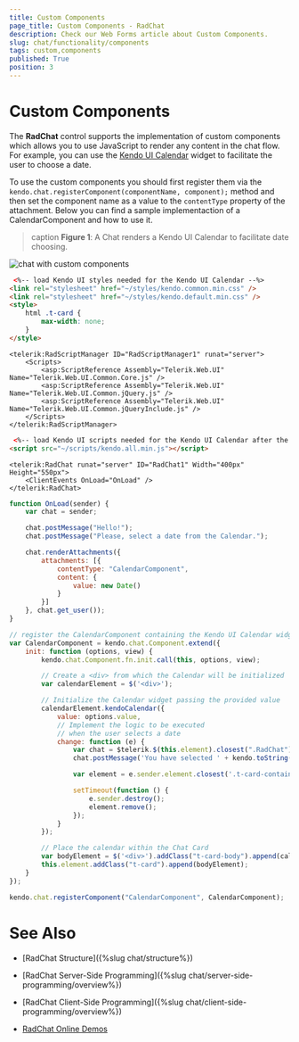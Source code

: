 ```yaml
---
title: Custom Components 
page_title: Custom Components - RadChat
description: Check our Web Forms article about Custom Components.
slug: chat/functionality/components
tags: custom,components
published: True
position: 3
---
```


# Custom Components


The **RadChat** control supports the implementation of custom components which allows you to use JavaScript to render any content in the chat flow. For example, you can use the [Kendo UI Calendar](https://docs.telerik.com/kendo-ui/controls/scheduling/calendar/overview) widget to facilitate the user to choose a date.

To use the custom components you should first register them via the `kendo.chat.registerComponent(componentName, component);` method and then set the component name as a value to the `contentType` property of the attachment. Below you can find a sample implementaction of a CalendarComponent and how to use it.

>caption **Figure 1**: A Chat renders a Kendo UI Calendar to facilitate date choosing.

![chat with custom components](../images/chat-calendar-component.gif)

````HTML
 <%-- load Kendo UI styles needed for the Kendo UI Calendar --%>
<link rel="stylesheet" href="~/styles/kendo.common.min.css" />
<link rel="stylesheet" href="~/styles/kendo.default.min.css" />
<style>
    html .t-card {
        max-width: none;
    }
</style>
````

````ASP.NET
<telerik:RadScriptManager ID="RadScriptManager1" runat="server">
    <Scripts>
        <asp:ScriptReference Assembly="Telerik.Web.UI" Name="Telerik.Web.UI.Common.Core.js" />
        <asp:ScriptReference Assembly="Telerik.Web.UI" Name="Telerik.Web.UI.Common.jQuery.js" />
        <asp:ScriptReference Assembly="Telerik.Web.UI" Name="Telerik.Web.UI.Common.jQueryInclude.js" />
    </Scripts>
</telerik:RadScriptManager>
````

````HTML
 <%-- load Kendo UI scripts needed for the Kendo UI Calendar after the ScriptManager and before RadChat --%>
<script src="~/scripts/kendo.all.min.js"></script>
````

````ASP.NET
<telerik:RadChat runat="server" ID="RadChat1" Width="400px" Height="550px">
    <ClientEvents OnLoad="OnLoad" />
</telerik:RadChat>
 ````

````JavaScript
function OnLoad(sender) {
    var chat = sender;

    chat.postMessage("Hello!");
    chat.postMessage("Please, select a date from the Calendar.");

    chat.renderAttachments({
        attachments: [{
            contentType: "CalendarComponent",
            content: {
                value: new Date()
            }
        }]
    }, chat.get_user());
}
````

````JavaScript
// register the CalendarComponent containing the Kendo UI Calendar widget
var CalendarComponent = kendo.chat.Component.extend({
    init: function (options, view) {
        kendo.chat.Component.fn.init.call(this, options, view);

        // Create a <div> from which the Calendar will be initialized
        var calendarElement = $('<div>');

        // Initialize the Calendar widget passing the provided value
        calendarElement.kendoCalendar({
            value: options.value,
            // Implement the logic to be executed
            // when the user selects a date
            change: function (e) {
                var chat = $telerik.$(this.element).closest(".RadChat")[0].control;
                chat.postMessage('You have selected ' + kendo.toString(e.sender.value(), 'D') + '!');

                var element = e.sender.element.closest('.t-card-container');

                setTimeout(function () {
                    e.sender.destroy();
                    element.remove();
                });
            }
        });

        // Place the calendar within the Chat Card
        var bodyElement = $('<div>').addClass("t-card-body").append(calendarElement);
        this.element.addClass("t-card").append(bodyElement);
    }
});

kendo.chat.registerComponent("CalendarComponent", CalendarComponent);
````


# See Also

 * [RadChat Structure]({%slug chat/structure%})

 * [RadChat Server-Side Programming]({%slug chat/server-side-programming/overview%})

 * [RadChat Client-Side Programming]({%slug chat/client-side-programming/overview%})

 * [RadChat Online Demos](https://demos.telerik.com/aspnet-ajax/chat/overview/defaultcs.aspx)

 
